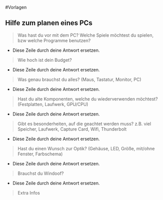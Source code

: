 #Vorlagen

## Hilfe zum planen eines PCs

> Was hast du vor mit dem PC? Welche Spiele möchtest du spielen, bzw welche Programme benutzen?

* Diese Zeile durch deine Antwort ersetzen.
 
> Wie hoch ist dein Budget?

* Diese Zeile durch deine Antwort ersetzen.
  
> Was genau brauchst du alles? (Maus, Tastatur, Monitor, PC)
 
* Diese Zeile durch deine Antwort ersetzen.


> Hast du alte Komponenten, welche du wiederverwenden möchtest? (Festplatten, Laufwerk, GPU/CPU)
 
* Diese Zeile durch deine Antwort ersetzen.
 
> Gibt es besonderheiten, auf die geachtet werden muss? z.B. viel Speicher, Laufwerk, Capture Card, Wifi, Thunderbolt 

* Diese Zeile durch deine Antwort ersetzen.
 
> Hast du einen Wunsch zur Optik? (Gehäuse, LED, Größe, mit/ohne Fenster, Farbschema)
 
* Diese Zeile durch deine Antwort ersetzen.
 
> Brauchst du Windoof?
 
* Diese Zeile durch deine Antwort ersetzen.
 
> Extra Infos